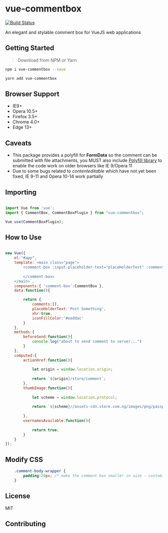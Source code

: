# vue-commentbox


[![Build Status](https://travis-ci.org/synergixe/vue-commentbox.svg?branch=master)](https://travis-ci.org/synergixe/vue-commentbox)

An elegant and stylable comment box for VueJS web applications

## Getting Started

> Download from NPM or Yarn

```bash
npm i vue-commentbox --save

yarn add vue-commentbox
```

## Browser Support

- IE9+
- Opera 10.5+
- Firefox 3.5+
- Chrome 4.0+
- Edge 13+

## Caveats

- This package provides a polyfill for **FormData** so the comment can be submitted with file attachments, you MUST also include [Polyfill library](https://polyfill.io) to enable the code work on older browsers like IE 9/Opera 11
- Due to some bugs related to _contenteditable_ which have not yet been fixed, IE 9-11 and Opera 10-14 work partially 

## Importing

```js

import Vue from 'vue';
import { CommentBox, CommentBoxPlugin } from "vue-commentbox";

Vue.use(CommentBoxPlugin);

```

## How to Use

```js

new Vue({
	el:"#app",
	template:`<main class="page">
		<comment-box :input-placeholder-text="placeHolderText" :comments="comments" :context-author="'Dauda Adeboye'" :context-avatar-thumb="thumbImage" :box-action="actionHref" use-xhr="xhr" v-on:beforesend="beforeSend">
   		
   		</comment-box>
	</main>`,
	components:{ 'comment-box':CommentBox },
	data:function(){

		return {
			comments:[],
			placeHolderText:'Post Something',
			xhr:true,
			iconFillColor:'#eeddac'
		}
	},
	methods:{
		beforeSend:function(){
			console.log("about to send comment to server...")
		}
	},
	computed:{
		actionHref:function(){
		
			let origin = window.location.origin;
		
			return `${origin}/store/comment`;
		},
		thumbImage:function(){
		
			let scheme = window.location.protocol;
			
			return `${scheme}//assets-cdn.store.com.ng/images/png/passport.jpg`
		
		},
		usernamesAvailable:function(){
		
			return true;
		}
	}
});

```

## Modify CSS

```css
	.comment-body-wrapper {
		padding:20px; /* make the comment box smaller in size - customization */
	}
```

## License

MIT

## Contributing